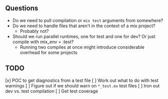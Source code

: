 ## Questions

* Do we need to pull compilation or `mix test` arguments from somewhere?
* Do we need to handle files that aren't in the context of a mix project?
  * Probably not?
* Should we run parallel runtimes, one for test and one for dev? Or just compile with mix_env = :test?
  * Running two compiles at once might introduce considerable overhead for some projects

## TODO

[x] POC to get diagnostics from a test file
[ ] Work out what to do with test warnings
[ ] Figure out if we should warn on `*_test.ex` test files
[ ] Iron out dev vs. test compilation
[ ] Get test coverage
